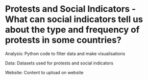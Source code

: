 # Protests and Social Indicators - What can social indicators tell us about the type and frequency of protests in some countries?

Analysis: Python code to filter data and make visualisations

Data: Datasets used for protests and social indicators

Website: Content to upload on website
